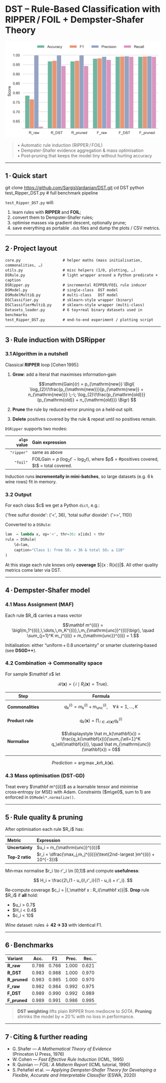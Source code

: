 
# DST – Rule‑Based Classification with RIPPER / FOIL + Dempster‑Shafer Theory

<p align="center">
  <img src="Common_code/benchmark_dataset6.png" width="600">
</p>

> • Automatic rule induction (RIPPER / FOIL)  
> • Dempster‑Shafer evidence aggregation & mass optimisation  
> • Post‑pruning that keeps the model tiny without hurting accuracy  

---

## 1 · Quick start


git clone https://github.com/SargisVardanian/DST.git
cd DST
python test_Ripper_DST.py    # full benchmark pipeline

`test_Ripper_DST.py` will:

1. learn rules with **RIPPER** and **FOIL**;
2. convert them to Dempster‑Shafer rules;
3. optimise masses via gradient descent, optionally prune;
4. save everything as portable `.dsb` files and dump the plots / CSV metrics.

---

## 2 · Project layout

```
core.py                   # helper maths (mass initialisation, commonalities, …)
utils.py                  # misc helpers (I/O, plotting, …)
DSRule.py                 # light wrapper around a Python predicate + caption
DSRipper.py               # incremental RIPPER/FOIL rule inducer
DSModel.py                # single‑class  DST model
DSModelMultiQ.py          # multi‑class   DST model
DSClassifier.py           # sklearn‑style wrapper (binary)
DSClassifierMultiQ.py     # sklearn‑style wrapper (multi‑class)
Datasets_loader.py        # 6 toy+real binary datasets used in benchmarks
test_Ripper_DST.py        # end‑to‑end experiment / plotting script
```

---
## 3 · Rule induction with **DSRipper**

### 3.1 Algorithm in a nutshell

Classical **RIPPER** loop \[Cohen 1995\]:

1. **Grow**: add a literal that maximises information‑gain  
   ```math
   \mathrm{Gain}(r)
   = p_{\mathrm{new}}
     \Bigl(
       \log_{2}\!\frac{p_{\mathrm{new}}}{p_{\mathrm{new}} + n_{\mathrm{new}}}
       \;-\;
       \log_{2}\!\frac{p_{\mathrm{old}}}{p_{\mathrm{old}} + n_{\mathrm{old}}}
     \Bigr)

2. **Prune** the rule by reduced‑error pruning on a held‑out split.

3. **Delete** positives covered by the rule & repeat until no positives remain.

`DSRipper` supports two modes:

| `algo` value | Gain expression                                                                                                      |
| -----------: | :------------------------------------------------------------------------------------------------------------------- |
|   `"ripper"` | same as above                                                                                                        |
|     `"foil"` | $\mathrm{FOILGain} = p \,\bigl(\log_2 t' - \log_2 t\bigr),$ where \$p\$ = #positives covered, \$t\$ = total covered. |

Induction runs **incrementally in mini‑batches**, so large datasets (e.g. 6 k wine rows) fit in memory.

### 3.2 Output

For each class \$c\$ we get a Python `dict`, e.g.:


{'free sulfur dioxide': ('<', 36),
 'total sulfur dioxide': ('>=', 110)}

Converted to a `DSRule`:

```python
lam  = lambda x, op='<', thr=36: x[idx] < thr
rule = DSRule(
    ld=lam,
    caption="Class 1: free SO₂ < 36 & total SO₂ ≥ 110"
)
```

At this stage each rule knows only **coverage** \$|{x : R(x)}|\$. All other quality metrics come later via DST.

---

## 4 · Dempster‑Shafer model

### 4.1 Mass Assignment (MAF)

Each rule \$R\_i\$ carries a mass vector

```math
\mathbf m^{(i)} = 
\bigl(m_1^{(i)},\,\dots,\,m_K^{(i)},\,m_{\mathrm{unc}}^{(i)}\bigr),
\quad
\sum_{j=1}^K m_j^{(i)} + m_{\mathrm{unc}}^{(i)} = 1.
```

Initialisation: either “uniform + 0.8 uncertainty” or smarter clustering‑based (see **DSGD++**).

### 4.2 Combination → Commonality space

For sample \$\mathbf x\$ let

```math
\mathcal R(\mathbf x) = \{\,i \mid R_i(\mathbf x) = \mathrm{True}\}.
```

| Step             | Formula                                                                                                                                                           |
| ---------------- | ----------------------------------------------------------------------------------------------------------------------------------------------------------------- |
| **Commonalities**| $$q_k^{(i)} = m_k^{(i)} + m_{\mathrm{unc}}^{(i)}, \quad \forall\,k=1,\dots,K$$                                                                                     |
| **Product rule** | $$q_k(\mathbf{x}) = \prod_{\,i\in\mathcal{R}(\mathbf{x})} q_k^{(i)}$$                                                                                              |
| **Normalise**    | $$\displaystyle \hat m_k(\mathbf{x}) = \frac{q_k(\mathbf{x})}{\sum_{\ell=1}^K q_\ell(\mathbf{x})}, \quad \hat m_{\mathrm{unc}}(\mathbf{x}) = 0$$                 |                                                                                    |
```math
Prediction = \arg\max\_k \hat m\_k(\mathbf x).
```
### 4.3 Mass optimisation (DST‑GD)

Treat every \$\mathbf m^{(i)}\$ as a learnable tensor and minimise cross‑entropy (or MSE) with Adam.
Constraints (\$m\ge0\$, sum to 1) are enforced in `DSModel*.normalize()`.

---

## 5 · Rule quality & pruning

After optimisation each rule \$R\_i\$ has:

| Metric          | Expression                                                                  |
| :-------------- | :-------------------------------------------------------------------------- |
| **Uncertainty** | \$u\_i = m\_{\mathrm{unc}}^{(i)}\$                                          |
| **Top‑2 ratio** | \$r\_i = \dfrac{\max\_j,m\_j^{(i)}}{\text{2nd-largest }m^{(i)} + 10^{-3}}\$ |

Min‑max normalise \$r\_i \to r'\_i \in \[0,1]\$ and compute **usefulness**:

$$
H_i = \frac{2\,(1 - u_i)\,r'_i}{(1 - u_i) + r'_i}.
$$

Re‑compute coverage \$c\_i = |{,\mathbf x : R\_i(\mathbf x)}|\$.
**Drop** rule \$R\_i\$ if **all** hold:

* \$u\_i > 0.7\$
* \$H\_i < 0.4\$
* \$c\_i < 10\$

*Wine* dataset: rules ↓ **42 → 33** with identical F1.

---

## 6 · Benchmarks

| Variant       |  Acc. |   F1  | Prec. |  Rec. |
| :------------ | :---: | :---: | :---: | :---: |
| **R\_raw**    | 0.786 | 0.766 | 1.000 | 0.621 |
| **R\_DST**    | 0.983 | 0.988 | 1.000 | 0.970 |
| **R\_pruned** | 0.983 | 0.985 | 1.000 | 0.970 |
| **F\_raw**    | 0.982 | 0.984 | 0.992 | 0.975 |
| **F\_DST**    | 0.989 | 0.990 | 0.992 | 0.989 |
| **F\_pruned** | 0.989 | 0.991 | 0.986 | 0.995 |

> **DST weighting** lifts plain RIPPER from mediocre to *SOTA*.
> **Pruning** shrinks the model by ≈ 20 % with no loss in performance.

---

## 7 · Citing & further reading

* G. Shafer — *A Mathematical Theory of Evidence* (Princeton U Press, 1976)
* W. Cohen — *Fast Effective Rule Induction* (ICML, 1995)
* R. Quinlan — *FOIL: A Midterm Report* (ICML tutorial, 1990)
* S. Peñafiel et al. — *Applying Dempster‑Shafer Theory for Developing a Flexible, Accurate and Interpretable Classifier* (ESWA, 2020)
